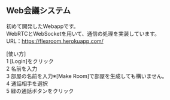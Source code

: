 ## Web会議システム
初めて開発したWebappです。  
WebRTCとWebSocketを用いて、通信の処理を実装しています。  
URL：https://flexroom.herokuapp.com/

[使い方]  
1 [Login]をクリック  
2 名前を入力  
3 部屋の名前を入力※[Make Room]で部屋を生成しても構いません。  
4 通話相手を選択  
5 緑の通話ボタンをクリック  
